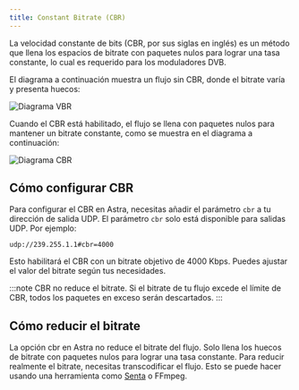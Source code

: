 ```yaml
---
title: Constant Bitrate (CBR)
---
```


La velocidad constante de bits (CBR, por sus siglas en inglés) es un método que llena los espacios de bitrate con paquetes nulos para lograr una tasa constante, lo cual es requerido para los moduladores DVB.

El diagrama a continuación muestra un flujo sin CBR, donde el bitrate varía y presenta huecos:

![Diagrama VBR](https://cdn.cesbo.com/help/astra/delivery/udp/vbr.png)

Cuando el CBR está habilitado, el flujo se llena con paquetes nulos para mantener un bitrate constante, como se muestra en el diagrama a continuación:

![Diagrama CBR](https://cdn.cesbo.com/help/astra/delivery/udp/cbr.png)

## Cómo configurar CBR

Para configurar el CBR en Astra, necesitas añadir el parámetro `cbr` a tu dirección de salida UDP. El parámetro `cbr` solo está disponible para salidas UDP. Por ejemplo:

`udp://239.255.1.1#cbr=4000`

Esto habilitará el CBR con un bitrate objetivo de 4000 Kbps. Puedes ajustar el valor del bitrate según tus necesidades.

:::note
CBR no reduce el bitrate. Si el bitrate de tu flujo excede el límite de CBR, todos los paquetes en exceso serán descartados.
:::

## Cómo reducir el bitrate

La opción cbr en Astra no reduce el bitrate del flujo. Solo llena los huecos de bitrate con paquetes nulos para lograr una tasa constante. Para reducir realmente el bitrate, necesitas transcodificar el flujo. Esto se puede hacer usando una herramienta como [Senta](https://senta.tv) o FFmpeg.